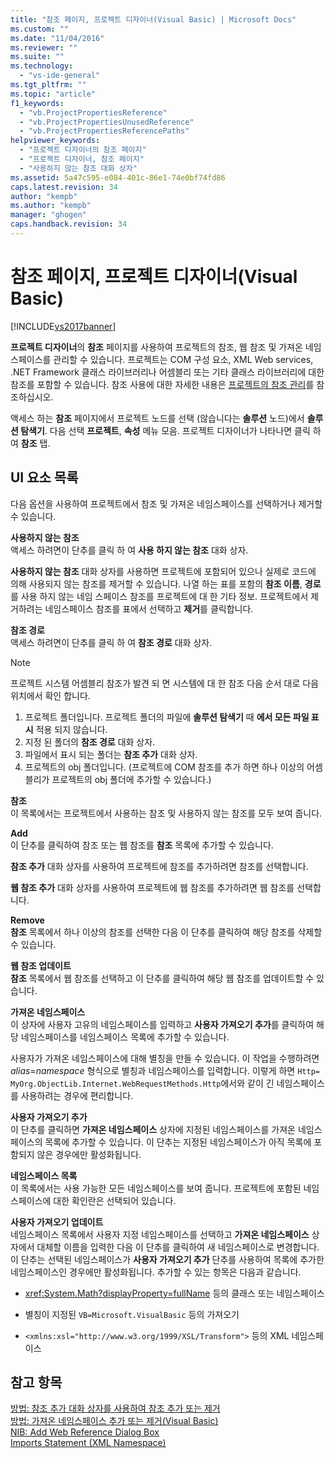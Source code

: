 ```yaml
---
title: "참조 페이지, 프로젝트 디자이너(Visual Basic) | Microsoft Docs"
ms.custom: ""
ms.date: "11/04/2016"
ms.reviewer: ""
ms.suite: ""
ms.technology: 
  - "vs-ide-general"
ms.tgt_pltfrm: ""
ms.topic: "article"
f1_keywords: 
  - "vb.ProjectPropertiesReference"
  - "vb.ProjectPropertiesUnusedReference"
  - "vb.ProjectPropertiesReferencePaths"
helpviewer_keywords: 
  - "프로젝트 디자이너의 참조 페이지"
  - "프로젝트 디자이너, 참조 페이지"
  - "사용하지 않는 참조 대화 상자"
ms.assetid: 5a47c595-e084-401c-86e1-74e0bf74fd86
caps.latest.revision: 34
author: "kempb"
ms.author: "kempb"
manager: "ghogen"
caps.handback.revision: 34
---
```

# 참조 페이지, 프로젝트 디자이너(Visual Basic)
[!INCLUDE[vs2017banner](../../code-quality/includes/vs2017banner.md)]

**프로젝트 디자이너**의 **참조** 페이지를 사용하여 프로젝트의 참조, 웹 참조 및 가져온 네임스페이스를 관리할 수 있습니다.  프로젝트는 COM 구성 요소, XML Web services, .NET Framework 클래스 라이브러리나 어셈블리 또는 기타 클래스 라이브러리에 대한 참조를 포함할 수 있습니다.  참조 사용에 대한 자세한 내용은 [프로젝트의 참조 관리](../../ide/managing-references-in-a-project.md)를 참조하십시오.  
  
 액세스 하는  **참조** 페이지에서 프로젝트 노드를 선택 \(않습니다는  **솔루션** 노드\)에서  **솔루션 탐색기**.  다음 선택  **프로젝트**,  **속성** 메뉴 모음.  프로젝트 디자이너가 나타나면 클릭 하 여  **참조** 탭.  
  
## UI 요소 목록  
 다음 옵션을 사용하여 프로젝트에서 참조 및 가져온 네임스페이스를 선택하거나 제거할 수 있습니다.  
  
 **사용하지 않는 참조**  
 액세스 하려면이 단추를 클릭 하 여  **사용 하지 않는 참조** 대화 상자.  
  
 **사용하지 않는 참조** 대화 상자를 사용하면 프로젝트에 포함되어 있으나 실제로 코드에 의해 사용되지 않는 참조를 제거할 수 있습니다.  나열 하는 표를 포함의  **참조 이름**,  **경로**를 사용 하지 않는 네임 스페이스 참조를 프로젝트에 대 한 기타 정보.  프로젝트에서 제거하려는 네임스페이스 참조를 표에서 선택하고 **제거**를 클릭합니다.  
  
 **참조 경로**  
 액세스 하려면이 단추를 클릭 하 여  **참조 경로** 대화 상자.  
  
> [!NOTE]
>  프로젝트 시스템 어셈블리 참조가 발견 되 면 시스템에 대 한 참조 다음 순서 대로 다음 위치에서 확인 합니다.  
>   
>  1.  프로젝트 폴더입니다.  프로젝트 폴더의 파일에  **솔루션 탐색기** 때  **에서 모든 파일 표시** 적용 되지 않습니다.  
> 2.  지정 된 폴더의  **참조 경로** 대화 상자.  
> 3.  파일에서 표시 되는 폴더는  **참조 추가** 대화 상자.  
> 4.  프로젝트의 obj 폴더입니다.  \(프로젝트에 COM 참조를 추가 하면 하나 이상의 어셈블리가 프로젝트의 obj 폴더에 추가할 수 있습니다.\)  
  
 **참조**  
 이 목록에서는 프로젝트에서 사용하는 참조 및 사용하지 않는 참조를 모두 보여 줍니다.  
  
 **Add**  
 이 단추를 클릭하여 참조 또는 웹 참조를 **참조** 목록에 추가할 수 있습니다.  
  
 **참조 추가** 대화 상자를 사용하여 프로젝트에 참조를 추가하려면 참조를 선택합니다.  
  
 **웹 참조 추가** 대화 상자를 사용하여 프로젝트에 웹 참조를 추가하려면 웹 참조를 선택합니다.  
  
 **Remove**  
 **참조** 목록에서 하나 이상의 참조를 선택한 다음 이 단추를 클릭하여 해당 참조를 삭제할 수 있습니다.  
  
 **웹 참조 업데이트**  
 **참조** 목록에서 웹 참조를 선택하고 이 단추를 클릭하여 해당 웹 참조를 업데이트할 수 있습니다.  
  
 **가져온 네임스페이스**  
 이 상자에 사용자 고유의 네임스페이스를 입력하고 **사용자 가져오기 추가**를 클릭하여 해당 네임스페이스를 네임스페이스 목록에 추가할 수 있습니다.  
  
 사용자가 가져온 네임스페이스에 대해 별칭을 만들 수 있습니다.  이 작업을 수행하려면 *alias*\=*namespace* 형식으로 별칭과 네임스페이스를 입력합니다.  이렇게 하면 `Http= MyOrg.ObjectLib.Internet.WebRequestMethods.Http`에서와 같이 긴 네임스페이스를 사용하려는 경우에 편리합니다.  
  
 **사용자 가져오기 추가**  
 이 단추를 클릭하면 **가져온 네임스페이스** 상자에 지정된 네임스페이스를 가져온 네임스페이스의 목록에 추가할 수 있습니다.  이 단추는 지정된 네임스페이스가 아직 목록에 포함되지 않은 경우에만 활성화됩니다.  
  
 **네임스페이스 목록**  
 이 목록에서는 사용 가능한 모든 네임스페이스를 보여 줍니다.  프로젝트에 포함된 네임스페이스에 대한 확인란은 선택되어 있습니다.  
  
 **사용자 가져오기 업데이트**  
 네임스페이스 목록에서 사용자 지정 네임스페이스를 선택하고 **가져온 네임스페이스** 상자에서 대체할 이름을 입력한 다음 이 단추를 클릭하여 새 네임스페이스로 변경합니다.  이 단추는 선택된 네임스페이스가 **사용자 가져오기 추가** 단추를 사용하여 목록에 추가한 네임스페이스인 경우에만 활성화됩니다.  추가할 수 있는 항목은 다음과 같습니다.  
  
-   <xref:System.Math?displayProperty=fullName> 등의 클래스 또는 네임스페이스  
  
-   별칭이 지정된 `VB=Microsoft.VisualBasic` 등의 가져오기  
  
-   `<xmlns:xsl="http://www.w3.org/1999/XSL/Transform">` 등의 XML 네임스페이스  
  
## 참고 항목  
 [방법: 참조 추가 대화 상자를 사용하여 참조 추가 또는 제거](http://msdn.microsoft.com/ko-kr/3bd75d61-f00c-47c0-86a2-dd1f20e231c9)   
 [방법: 가져온 네임스페이스 추가 또는 제거\(Visual Basic\)](../../ide/how-to-add-or-remove-imported-namespaces-visual-basic.md)   
 [NIB: Add Web Reference Dialog Box](http://msdn.microsoft.com/ko-kr/bdf05776-c591-40af-bfd7-e1e2aa1e87b5)   
 [Imports Statement \(XML Namespace\)](/dotnet/visual-basic/language-reference/statements/imports-statement-xml-namespace)